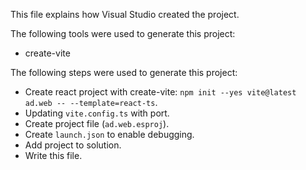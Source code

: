 This file explains how Visual Studio created the project.

The following tools were used to generate this project:
- create-vite

The following steps were used to generate this project:
- Create react project with create-vite: `npm init --yes vite@latest ad.web -- --template=react-ts`.
- Updating `vite.config.ts` with port.
- Create project file (`ad.web.esproj`).
- Create `launch.json` to enable debugging.
- Add project to solution.
- Write this file.
